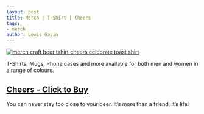 ```yaml
---
layout: post
title: Merch | T-Shirt | Cheers
tags:
- merch 
author: Lewis Gavin
---
```


[![merch craft beer tshirt cheers celebrate toast shirt](https://ih1.redbubble.net/image.725582215.4711/ra,classic_tee,x2000,heather_grey,front-c,200,112,1000,1000-bg,f8f8f8.jpg)](https://www.redbubble.com/people/lewisdgavin/works/36354711-cheers?asc=u&p=classic-tee#&gid=1&pid=1)

T-Shirts, Mugs, Phone cases and more available for both men and women in a range of colours.

## [Cheers - Click to Buy](https://www.redbubble.com/people/lewisdgavin/works/36354711-cheers?asc=u&p=classic-tee#&gid=1&pid=1)

You can never stay too close to your beer. It’s more than a friend, it’s life!

